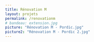 ```yaml
---
title: Rénovation M
layout: projets
permalink: /renovationm
# bandeau: extension.jpg
picture: "Rénovation M - Pordic.jpg"
picture2: "Rénovation M - Pordic 2.jpg"
---
```



